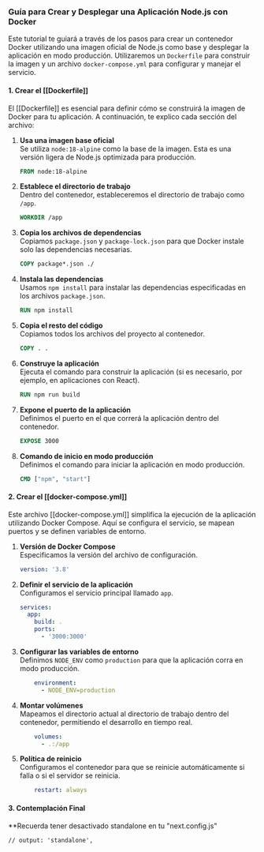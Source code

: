 ### Guía para Crear y Desplegar una Aplicación Node.js con Docker

Este tutorial te guiará a través de los pasos para crear un contenedor Docker utilizando una imagen oficial de Node.js como base y desplegar la aplicación en modo producción. Utilizaremos un `Dockerfile` para construir la imagen y un archivo `docker-compose.yml` para configurar y manejar el servicio.

#### 1. Crear el [[Dockerfile]]

El [[Dockerfile]] es esencial para definir cómo se construirá la imagen de Docker para tu aplicación. A continuación, te explico cada sección del archivo:

1. **Usa una imagen base oficial**  
   Se utiliza `node:18-alpine` como la base de la imagen. Esta es una versión ligera de Node.js optimizada para producción.
   ```dockerfile
   FROM node:18-alpine
   ```

2. **Establece el directorio de trabajo**  
   Dentro del contenedor, estableceremos el directorio de trabajo como `/app`.
   ```dockerfile
   WORKDIR /app
   ```

3. **Copia los archivos de dependencias**  
   Copiamos `package.json` y `package-lock.json` para que Docker instale solo las dependencias necesarias.
   ```dockerfile
   COPY package*.json ./
   ```

4. **Instala las dependencias**  
   Usamos `npm install` para instalar las dependencias especificadas en los archivos `package.json`.
   ```dockerfile
   RUN npm install
   ```

5. **Copia el resto del código**  
   Copiamos todos los archivos del proyecto al contenedor.
   ```dockerfile
   COPY . .
   ```

6. **Construye la aplicación**  
   Ejecuta el comando para construir la aplicación (si es necesario, por ejemplo, en aplicaciones con React).
   ```dockerfile
   RUN npm run build
   ```

7. **Expone el puerto de la aplicación**  
   Definimos el puerto en el que correrá la aplicación dentro del contenedor.
   ```dockerfile
   EXPOSE 3000
   ```

8. **Comando de inicio en modo producción**  
   Definimos el comando para iniciar la aplicación en modo producción.
   ```dockerfile
   CMD ["npm", "start"]
   ```

#### 2. Crear el [[docker-compose.yml]]

Este archivo [[docker-compose.yml]] simplifica la ejecución de la aplicación utilizando Docker Compose. Aquí se configura el servicio, se mapean puertos y se definen variables de entorno.

1. **Versión de Docker Compose**  
   Especificamos la versión del archivo de configuración.
   ```yaml
   version: '3.8'
   ```

2. **Definir el servicio de la aplicación**  
   Configuramos el servicio principal llamado `app`.
   ```yaml
   services:
     app:
       build: .
       ports:
         - '3000:3000'
   ```

3. **Configurar las variables de entorno**  
   Definimos `NODE_ENV` como `production` para que la aplicación corra en modo producción.
   ```yaml
       environment:
         - NODE_ENV=production
   ```

4. **Montar volúmenes**  
   Mapeamos el directorio actual al directorio de trabajo dentro del contenedor, permitiendo el desarrollo en tiempo real.
   ```yaml
       volumes:
         - .:/app
   ```

5. **Política de reinicio**  
   Configuramos el contenedor para que se reinicie automáticamente si falla o si el servidor se reinicia.
   ```yaml
       restart: always
   ```

#### 3. Contemplación Final
**Recuerda tener desactivado standalone en tu "next.config.js" 
```
// output: 'standalone',
```